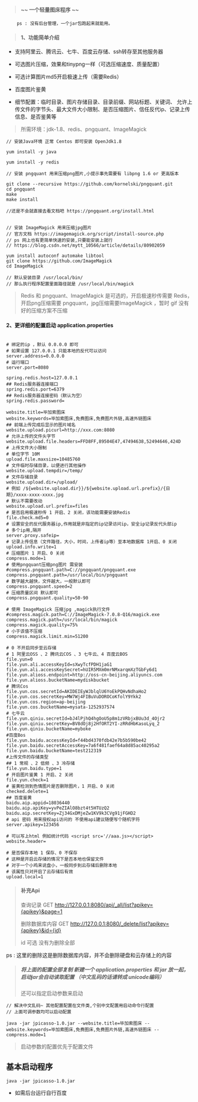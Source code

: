 > #### ~~ 一个轻量图床程序 ~~

        ps : 没有后台管理，一个jar包跑起来就能用。

> #### 1、功能简单介绍

- 支持阿里云、腾讯云、七牛、百度云存储、ssh转存至其他服务器

- 可选图片压缩，效果和tinypng一样（可选压缩速度、质量配置）

- 可选计算图片md5开启极速上传（需要Redis）

- 百度图片鉴黄

- 细节配置：临时目录、图片存储目录、目录前缀、网站标题、关键词、
允许上传文件的字节头、最大文件大小限制、是否压缩图片、信任反代ip、记录上传信息、是否鉴黄等

> 所需环境：jdk-1.8、redis、pngquant、ImageMagick

```shell script
// 安装Java环境 正常 Centos 即可安装 OpenJdk1.8

yum install -y java
```

```shell script
yum install -y redis
```

```shell script
// 安装 pngquant 用来压缩png图片,小提示事先需要有 libpng 1.6 or 更高版本

git clone --recursive https://github.com/kornelski/pngquant.git
cd pngquant
make
make install

//还是不会就直接去看文档吧 https://pngquant.org/install.html
```
```shell script

// 安装 ImageMagick 用来压缩jpg图片
// 官方文档 https://imagemagick.org/script/install-source.php                                                         
// ps 网上也有更简单快速的安装,只要能安装上就行
// https://blog.csdn.net/mytt_10566/article/details/80902059

yum install autoconf automake libtool
git clone https://github.com/ImageMagick
cd ImageMagick

// 默认安装目录 /usr/local/bin/
// 那么执行程序配置里面路径就是 /usr/local/bin/magick

```


> Redis 和 pngquant、ImageMagick 是可选的，开启极速秒传需要 Redis，开启png压缩需要 pngquant，jpg压缩需要ImageMagick
>，暂时 gif 没有好的压缩方案不压缩

#### 2、更详细的配置启动 application.properties

```shell script

# 绑定的ip ，默认 0.0.0.0 即可
# 如果设置 127.0.0.1 只能本地的反代可以访问
server.address=0.0.0.0
# 运行端口
server.port=8080

spring.redis.host=127.0.0.1
## Redis服务器连接端口
spring.redis.port=6379
## Redis服务器连接密码（默认为空）
spring.redis.password=

website.title=毕加索图床
website.keywords=毕加索图床,免费图床,免费图片外链,高速外链图床
## 前端上传完成后显示的图片域名
website.upload.picurl=http://xxx.com:8080
# 允许上传的文件头字节
website.upload.file.headers=FFD8FF,89504E47,47494638,52494646,424D
# 上传文件大小限制
# 单位字节 10M
upload.file.maxsize=10485760
# 文件临时存储目录，以便进行其他操作
website.upload.tempdir=/temp/
# 文件存储目录
website.upload.dir=/upload/
# 例如 /${website.upload.dir}}/${website.upload.url.prefix}/{日期}/xxxx-xxxx-xxxx.jpg
# 默认不需要改动
website.upload.url.prefix=files
# 是否启用极速秒传 1 开启、2 关闭，该功能需要安装Redis
file.check.md5=0
# 设置安全的反代服务器ip,作用就是非指定的ip记录访问ip，安全ip记录反代头部ip
# 多个ip用,隔开
server.proxy.safeip=
# 记录上传信息（文件路径，大小，时间，上传者ip等）至本地数据库 1开启、0 关闭
upload.info.write=1
# 压缩图片 1 开启、0 关闭
compress.mode=1
# 使用pngquant压缩png图片 需安装
#compress.pngquant.path=C://pngquant/pngquant.exe
compress.pngquant.path=/usr/local/bin/pngquant
# 数字越大越快，文件越大，一般默认即可
compress.pngquant.speed=2
# 压缩质量区间 默认即可
compress.pngquant.quality=50-90

# 使用 ImageMagick 压缩jpg ,magick执行文件
#compress.magick.path=C://ImageMagick-7.0.8-Q16/magick.exe
compress.magick.path=/usr/local/bin/magick
compress.magick.quality=75%
# 小于该值不压缩
compress.magick.limit.min=51200

# 0 不开启同步至云存储
# 1 阿里云OSS 、2 腾讯云COS 、3 七牛云、4 百度云BOS
file.yun=0
file.yun.ali.accessKeyId=sXwyTcfPDH1jaG1
file.yun.ali.accessKeySecret=hUIR5MXm0mrNMxarqmXzTGbFy6d1
file.yun.alioss.endpoint=http://oss-cn-beijing.aliyuncs.com
file.yun.alioss.bucketName=mydiskbucket
# 腾讯Cos
file.yun.cos.secretId=AKIDEIEyWJblqlU6YoEkPQHvNdhaHo2
file.yun.cos.secretKey=MW7Wj4FIBuVuDOROCoKfolY9Ykk2
file.yun.cos.region=ap-beijing
file.yun.cos.bucketName=mysata-1252937574
# 七牛云
file.yun.qiniu.secretId=bJ4lPjhQ4hgOoU5p8m1zVRbjxBUu3d_4Ojr2
file.yun.qiniu.secretKey=BV8dOj8j2HfORT2YI-zRRdHbKasoLyq_2
file.yun.qiniu.bucketName=myboke
#百度Bos
file.yun.baidu.accessKeyId=f44bd4370fdb42e7b5b590be42
file.yun.baidu.secretAccessKey=7a6f481faef64a8d85ac40295a2
file.yun.baidu.bucketName=test212319
#上传文件的存储类型
## 1 常规 、2 低频 、3 冷存储
file.yun.baidu.type=1
# 开启图片鉴黄 1 开启、2 关闭
file.yun.check=1
# 鉴黄检测到色情图片是否删除图片，1 开启、0 关闭
checked.delete=1
## 百度鉴黄
baidu.aip.appid=18036440
baidu.aip.apiKey=yvPeZIAlO8bzt4t5HTUzQ2
baidu.aip.secretKey=Zj34GxDMjeZw1KV9k3CVg91jFGHD2
# api 密码 用来授权api访问的 不使用api建议随便写个随机字符
server.apikey=123456

# 可以写上html 例如统计代码 <script src='//aaa.js></script>
website.header=

# 是否保存本地 1 保存、0 不保存
# 这种是开启云存储的情况下是否本地也保留文件
# 对于一个小鸡来说盘小，一般同步到云存储后删除本地
# 该属性只对开启了云存储后有效
upload.local=1
```

> #### 补充Api
>
>查询记录   GET http://127.0.0.1:8080/api/_all/list?apikey={apikey}&page=1
>
> 删除数据库内容 GET http://127.0.0.1:8080/_delete/list?apikey={apikey}&id={id}
>
> id 可选 没有为删除全部

ps : 这里的删除这是删除数据库内容，并不会删除硬盘和云存储上的内容


> ##### 将上面的配置全部复制 新建一个 application.properties 和 jar 放一起，启动jar会自动读取配置 （中文乱码的话请转成 unicode编码）
> 还可以指定启动参数来启动
```shell script
// 解决中文乱码~ 其他配置配置在文件类,个别中文配置用启动命令行配置
// 上面可调参数均可以启动配置

java -jar jpicasso-1.0.jar --website.title=毕加索图床 --website.keywords=毕加索图床,免费图床,免费图片外链,高速外链图床 --compress.mode=1
```
>
>启动参数的配置优先于配置文件

## 基本启动程序 
```shell script
java -jar jpicasso-1.0.jar
```

- 如需后台运行自行百度